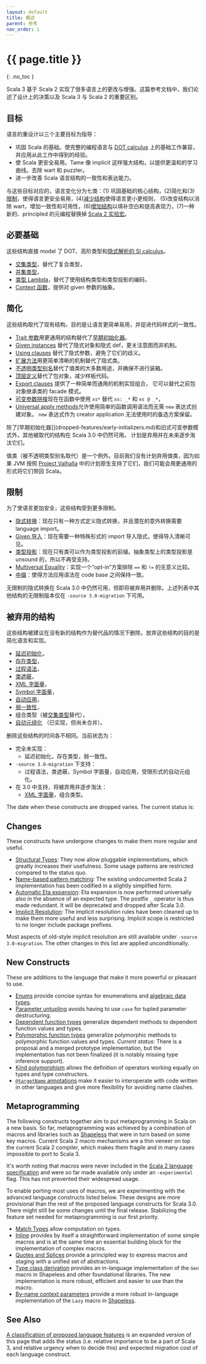 ```yaml
---
layout: default
title: 概述
parent: 参考
nav_order: 1
---
```


# {{ page.title }}
{: .no_toc }

Scala 3 基于 Scala 2 实现了很多语言上的更改与增强。这篇参考文档中，我们论述了设计上的决策以及 Scala 3 与 Scala 2 的重要区别。

## 目标

语言的重设计以三个主要目标为指导：

- 巩固 Scala 的基础。使完整的编程语言与 [DOT calculus](https://infoscience.epfl.ch/record/227176/files/soundness_oopsla16.pdf) 
上的基础工作兼容，并应用从此工作中得到的经验。
- 使 Scala 更安全易用。Tame 像 implicit 这样强大结构，以提供更温和的学习曲线。去除 wart 和 puzzler。
- 进一步改善 Scala 语言结构的一致性和表达能力。

与这些目标对应的，语言变化分为七类：(1) 巩固基础的核心结构，(2)简化和(3)[限制]()，使得语言更安全易用，(4)[减少结构]()使得语言更小更规则，
(5)改变结构以消除 wart，增加一致性和可用性，(6)[增加结构]()以填补空白和提高表现力，(7)一种新的、principled 的元编程替换掉 
[Scala 2 实验宏]((https://docs.scala-lang.org/overviews/macros/overview.html))。

## 必要基础

这些结构直接 model 了 DOT、高阶类型和[隐式解析的 SI calculus](https://infoscience.epfl.ch/record/229878/files/simplicitly_1.pdf)。

- [交集类型](new-types/intersection-types.md)，替代了复合类型，
- [并集类型](new-types/union-types.md)，
- [类型 Lambda](new-types/type-lambdas.md)，替代了使用结构类型和类型投影的编码，
- [Context 函数](contextual/context-functions.md)，提供对 given 参数的抽象。

## 简化

这些结构取代了现有结构，目的是让语言更简单易用，并促进代码样式的一致性。

- [Trait 参数](other-new-features/trait-parameters.md)用更通用的结构替代了[早期初始化器](dropped-features/early-initializers.md)。
- [Given instances](contextual/givens.md) 替代了隐式对象和隐式 def，更关注意图而非机制。
- [Using clauses](contextual/using-clauses.md) 替代了隐式参数，避免了它们的歧义。
- [扩展方法](contextual/extension-methods.md)用更简单清晰的机制替代了隐式类。
- [不透明类型别名](other-new-features/opaques.md)替代了值类的大多数用途，并确保不进行装箱。
- [顶层定义](dropped-features/package-objects.md)替代了包对象，减少样板代码。
- [Export clauses](other-new-features/export.md) 提供了一种简单而通用的机制实现组合，
它可以替代之前包对象继承类的 facade 模式。
- [可变参数拼接](changed-features/vararg-splices.md)现在在函数中使用 `xs*` 替代 `xs: _*` 和 `xs @ _*`，
- [Universal apply methods](other-new-features/creator-applications.md)允许使用简单的函数调用语法而无需 `new` 表达式创建对象。
`new` 表达式作为 creator application 无法使用时的备选方案保留。

除了[早期初始化器]](dropped-features/early-initializers.md)和旧式可变参数模式外，其他被取代的结构在 Scala 3.0 中仍然可用。
计划是弃用并在未来逐步淘汰它们。

值类（被不透明类型别名取代）是一个例外。目前我们没有计划弃用值类，因为如果 JVM 按照 [Project Valhalla](https://openjdk.java.net/projects/valhalla/)
中的计划原生支持了它们，我们可能会用更通用的形式将它们带回 Scala。

## 限制

为了使语言更加安全，这些结构受到更多限制。

- [隐式转换](contextual/conversions.md)：现在只有一种方式定义隐式转换，并且潜在的意外转换需要 language import。
- [Given 导入](contextual/given-imports.md)：现在需要一种特殊形式的 import 导入隐式，使得导入清晰可见。
- [类型投影](dropped-features/type-projection.md)：现在只有类可以作为类型投影的前缀。抽象类型上的类型投影是 unsound 的，所以不再受支持。
- [Multiversal Equality](contextual/multiversal-equality.md)：实现一个“opt-in”方案排除 `==` 和 `!=` 的无意义比较。
- [中缀](changed-features/operators.md)：使得方法应用语法在 code base 之间保持一致。

无限制的隐式转换在 Scala 3.0 中仍然可用，但即将被弃用并删除。上述列表中其他结构的无限制版本仅在 `-source 3.0-migration` 下可用。

## 被弃用的结构

这些结构被建议在没有新的结构作为替代品的情况下删除。放弃这些结构的目的是简化语言和实现。

- [延迟初始化](dropped-features/delayed-init.md)，
- [存在类型](dropped-features/existential-types.md)，
- [过程语法](dropped-features/procedure-syntax.md)，
- [类遮蔽](dropped-features/class-shadowing.md)，
- [XML 字面量](dropped-features/xml.md)，
- [Symbol 字面量](dropped-features/symlits.md)，
- [自动应用](dropped-features/auto-apply.md)，
- [弱一致性](dropped-features/weak-conformance.md)，
- 组合类型（被[交集类型](new-types/intersection-types.md)替代），
- [自动元组化](https://github.com/lampepfl/dotty/pull/4311) （已实现，但尚未合并）。

删除这些结构的时间各不相同。当前状态为：
- 完全未实现：
  - 延迟初始化，存在类型，弱一致性。
- `-source 3.0-migration` 下支持：
  - 过程语法，类遮蔽，Symbol 字面量，自动应用，受限形式的自动元组化。
- 在 3.0 中支持，将被弃用并逐步淘汰：
  - [XML 字面量](dropped-features/xml.md)，组合类型。

The date when these constructs are dropped varies. The current status is:

## Changes

These constructs have undergone changes to make them more regular and useful.

- [Structural Types](changed-features/structural-types.md):
  They now allow pluggable implementations, which greatly increases their usefulness. Some usage patterns are restricted compared to the status quo.
- [Name-based pattern matching](changed-features/pattern-matching.md):
  The existing undocumented Scala 2 implementation has been codified in a slightly simplified form.
- [Automatic Eta expansion](changed-features/eta-expansion.md):
  Eta expansion is now performed universally also in the absence of an expected type. The postfix `_` operator is thus made redundant. It will be deprecated and dropped after Scala 3.0.
- [Implicit Resolution](changed-features/implicit-resolution.md):
  The implicit resolution rules have been cleaned up to make them more useful and less surprising. Implicit scope is restricted to no longer include package prefixes.

Most aspects of old-style implicit resolution are still available under `-source 3.0-migration`. The other changes in this list are applied unconditionally.

## New Constructs

These are additions to the language that make it more powerful or pleasant to use.

- [Enums](enums/enums.md) provide concise syntax for enumerations and [algebraic data types](enums/adts.md).
- [Parameter untupling](other-new-features/parameter-untupling.md) avoids having to use `case` for tupled parameter destructuring.
- [Dependent function types](new-types/dependent-function-types.md) generalize dependent methods to dependent function values and types.
- [Polymorphic function types](new-types/polymorphic-function-types.md) generalize polymorphic methods to polymorphic function values and types.
  _Current status_: There is a proposal and a merged prototype implementation, but the implementation has not been finalized (it is notably missing type inference support).
- [Kind polymorphism](other-new-features/kind-polymorphism.md) allows the definition of operators working equally on types and type constructors.
- [`@targetName` annotations](other-new-features/targetName.md) make it easier to interoperate with code written in other languages and give more flexibility for avoiding name clashes.

## Metaprogramming

The following constructs together aim to put metaprogramming in Scala on a new basis. So far, metaprogramming was achieved by a combination of macros and libraries such as [Shapeless](https://github.com/milessabin/shapeless) that were in turn based on some key macros. Current Scala 2 macro mechanisms are a thin veneer on top the current Scala 2 compiler, which makes them fragile and in many cases impossible to port to Scala 3.

It's worth noting that macros were never included in the [Scala 2 language specification](https://scala-lang.org/files/archive/spec/2.13/) and were so far made available only under an `-experimental` flag. This has not prevented their widespread usage.

To enable porting most uses of macros, we are experimenting with the advanced language constructs listed below. These designs are more provisional than the rest of the proposed language constructs for Scala 3.0. There might still be some changes until the final release. Stabilizing the feature set needed for metaprogramming is our first priority.

- [Match Types](new-types/match-types.md)
  allow computation on types.
- [Inline](metaprogramming/inline.md)
  provides by itself a straightforward implementation of some simple macros and is at the same time an essential building block for the implementation of complex macros.
- [Quotes and Splices](metaprogramming/macros.md)
  provide a principled way to express macros and staging with a unified set of abstractions.
- [Type class derivation](contextual/derivation.md)
  provides an in-language implementation of the `Gen` macro in Shapeless and other foundational libraries. The new implementation is more robust, efficient and easier to use than the macro.
- [By-name context parameters](contextual/by-name-context-parameters.md)
  provide a more robust in-language implementation of the `Lazy` macro in [Shapeless](https://github.com/milessabin/shapeless).

## See Also

[A classification of proposed language features](./features-classification.md) is
an expanded version of this page that adds the status (i.e. relative importance to be a part of Scala 3, and relative urgency when to decide this) and expected migration cost
of each language construct.
